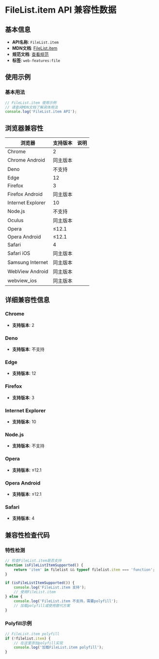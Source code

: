 # FileList.item API 兼容性数据

## 基本信息

- **API名称**: `FileList.item`
- **MDN文档**: [FileList.item](https://developer.mozilla.org/docs/Web/API/FileList/item)
- **规范文档**: [查看规范](https://w3c.github.io/FileAPI/#dfn-item)
- **标签**: `web-features:file`

## 使用示例

### 基本用法

```javascript
// FileList.item 使用示例
// 请查阅MDN文档了解具体用法
console.log('FileList.item API');
```

## 浏览器兼容性

| 浏览器 | 支持版本 | 说明 |
|--------|----------|------|
| Chrome | 2 |  |
| Chrome Android | 同主版本 |  |
| Deno | 不支持 |  |
| Edge | 12 |  |
| Firefox | 3 |  |
| Firefox Android | 同主版本 |  |
| Internet Explorer | 10 |  |
| Node.js | 不支持 |  |
| Oculus | 同主版本 |  |
| Opera | ≤12.1 |  |
| Opera Android | ≤12.1 |  |
| Safari | 4 |  |
| Safari iOS | 同主版本 |  |
| Samsung Internet | 同主版本 |  |
| WebView Android | 同主版本 |  |
| webview_ios | 同主版本 |  |

## 详细兼容性信息

### Chrome

- **支持版本**: 2

### Deno

- **支持版本**: 不支持

### Edge

- **支持版本**: 12

### Firefox

- **支持版本**: 3

### Internet Explorer

- **支持版本**: 10

### Node.js

- **支持版本**: 不支持

### Opera

- **支持版本**: ≤12.1

### Opera Android

- **支持版本**: ≤12.1

### Safari

- **支持版本**: 4

## 兼容性检查代码

### 特性检测

```javascript
// 检查FileList.item是否支持
function isFileListItemSupported() {
    return 'item' in filelist && typeof filelist.item === 'function';
}

if (isFileListItemSupported()) {
    console.log('FileList.item 支持');
    // 使用FileList.item
} else {
    console.log('FileList.item 不支持，需要polyfill');
    // 加载polyfill或使用替代方案
}
```

### Polyfill示例

```javascript
// FileList.item polyfill
if (!filelist.item) {
    // 在这里添加polyfill实现
    console.log('加载FileList.item polyfill');
}
```

